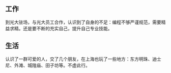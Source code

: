## 工作

到光大驻场，与光大员工合作，认识到了自身的不足：编程不够严谨规范，需要精益求精。还是要不断的充实自己，提升自己专业技能。

## 生活

认识了一群可爱的人，交了几个朋友，在上海也玩了一些地方：东方明珠、迪士尼、外滩、城隍庙、田子坊等。不虚此行。
